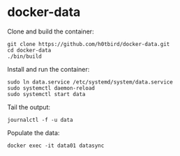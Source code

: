 # docker-data

Clone and build the container:
```
git clone https://github.com/h0tbird/docker-data.git
cd docker-data
./bin/build
```

Install and run the container:
```
sudo ln data.service /etc/systemd/system/data.service
sudo systemctl daemon-reload
sudo systemctl start data
```

Tail the output:
```
journalctl -f -u data
```

Populate the data:
```
docker exec -it data01 datasync
```
